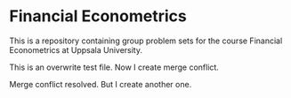 # Financial Econometrics

This is a repository containing group problem sets for the course Financial Econometrics at Uppsala University.

This is an overwrite test file. Now I create merge conflict.

Merge conflict resolved. But I create another one.